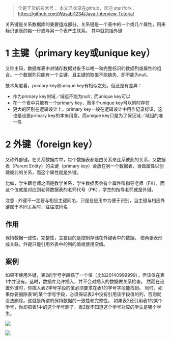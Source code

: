 > 全是干货的技术号：
> 本文已收录在github，欢迎 star/fork：
> https://github.com/Wasabi1234/Java-Interview-Tutorial


关系键是关系数据库的重要组成部分。关系键是一个表中的一个或几个属性，用来标识该表的每一行或与另一个表产生联系。 其中就包括外键
# 1 主键（primary key或unique key）
又称主码，数据库表中对储存数据对象予以唯一和完整标识的数据列或属性的组合。一个数据列只能有一个主键，且主键的取值不能缺失，即不能为null。

技术角度看，primary key和unique key有相似之处。但还是有差异：
- 作为primary key的域／域组不能为null；而unique key可以
- 在一个表中只能有一个primary key，而多个unique key可以同时存在
- 更大的区别在逻辑设计上。primary key一般在逻辑设计中用作记录标识，这也是设置primary key的本来用意。而unique key只是为了保证域／域组的唯一性

# 2 外键（foreign key）
又称外部键。在关系数据库中，每个数据表都是由关系来连系彼此的关系，父数据表（Parent Entity）的主键（primary key）会放在另一个数据表，当做属性以创建彼此的关系，而这个属性就是外键。

比如，学生跟老师之间是教学关系，学生数据表会有个属性叫指导老师（FK），而这个值就是对应到老师数据表的老师代号（PK），学生的指导老师就是外键。

注意 : 外键不一定要与相应主键同名，只是在应用中为便于识别，当主键与相应外键属于不同关系时，往往取同名

## 作用
保持数据一致性，完整性，主要目的是控制存储在外键表中的数据。 使两张表形成关联，外键只能引用外表中的列的值或使用空值。

## 案例

如果不使用外键，表2的学号字段插了一个值（比如20140999999），但该值在表1中并没有。这时，数据库允许插入，并不会对插入的数据做关系检查。
然而在设置外键时，你插入表2学号字段的值必须要求在表1的学号字段能找到。 同时，如果你要删除表1的某个学号字段，必须保证表2中没有引用该字段值的列，否则就没法删除。这就是所谓的保持数据的一致性和完整性。
如果表2还引用表1的某个学号，你却把表1中的这个学号删了，表2就不知道这个学号对应的学生是哪个学生。

![](https://img-service.csdnimg.cn/img_convert/e73f0068e9903357fa4b22791bb3ae19.png)

![](https://img-blog.csdnimg.cn/20200825235213822.png?x-oss-process=image/watermark,type_ZmFuZ3poZW5naGVpdGk,shadow_10,text_aHR0cHM6Ly9ibG9nLmNzZG4ubmV0L3FxXzMzNTg5NTEw,size_1,color_FFFFFF,t_70#pic_center)
